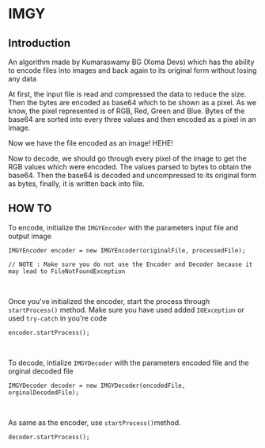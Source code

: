 # IMGY
## Introduction

An algorithm made by Kumaraswamy BG (Xoma Devs) which has the ability to encode files into images and back again to its original form without losing any data

At first, the input file is read and compressed the data to reduce the size. Then the bytes are encoded as base64 which to be shown as a pixel. As we know, the pixel represented is of RGB, Red, Green and Blue. Bytes of the base64 are sorted into every three values and then encoded as a pixel in an image.

Now we have the file encoded as an image! HEHE!

Now to decode, we should go through every pixel of the image to get the RGB values which were encoded. The values parsed to bytes to obtain the base64. Then the base64 is decoded and uncompressed to its original form as bytes, finally, it is written back into file.

## HOW TO

To encode, initialize the `IMGYEncoder` with the parameters input file and output image

```
IMGYEncoder encoder = new IMGYEncoder(originalFile, processedFile);

// NOTE : Make sure you do not use the Encoder and Decoder because it may lead to FileNotFoundException
```
<br>

Once you've initialized the encoder, start the process through `startProcess()` method. Make sure you have used added `IOException` or used `try-catch` in you're code

```
encoder.startProcess();
```

<br>

To decode, intialize `IMGYDecoder` with the parameters encoded file and the orginal decoded file

```
IMGYDecoder decoder = new IMGYDecoder(encodedFile, orginalDecodedFile);
```
<br>

As same as the encoder, use `startProcess()`method.

```
decoder.startProcess();
```
